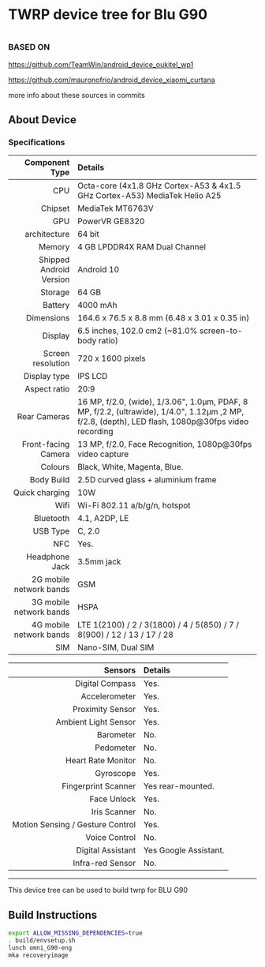 # TWRP device tree for Blu G90
# 

### BASED ON

https://github.com/TeamWin/android_device_oukitel_wp1

https://github.com/mauronofrio/android_device_xiaomi_curtana

more info about these sources in commits

## About Device

### Specifications

Component Type | Details
-------:|:-------------------------
CPU     | Octa-core (4x1.8 GHz Cortex-A53 & 4x1.5 GHz Cortex-A53) MediaTek Helio A25
Chipset | MediaTek MT6763V
GPU     | PowerVR GE8320
architecture | 64 bit
Memory  | 4 GB LPDDR4X RAM Dual Channel
Shipped Android Version | Android 10
Storage | 64 GB
Battery | 4000 mAh
Dimensions | 164.6 x 76.5 x 8.8 mm (6.48 x 3.01 x 0.35 in)
Display | 6.5 inches, 102.0 cm2 (~81.0% screen-to-body ratio)
Screen resolution | 720 x 1600 pixels
Display type | IPS LCD
Aspect ratio | 20:9
Rear Cameras | 16 MP, f/2.0, (wide), 1/3.06", 1.0µm, PDAF, 8 MP, f/2.2, (ultrawide), 1/4.0", 1.12µm ,2 MP, f/2.8, (depth), LED flash, 1080p@30fps video recording
Front-facing Camera | 13 MP, f/2.0, Face Recognition, 1080p@30fps video capture
Colours | Black, White, Magenta, Blue.
Body Build | 2.5D curved glass + aluminium frame
Quick charging | 10W
Wifi | Wi-Fi 802.11 a/b/g/n, hotspot
Bluetooth | 4.1, A2DP, LE
USB Type | C, 2.0
NFC | Yes.
Headphone Jack | 3.5mm jack
2G mobile network bands | GSM
3G mobile network bands | HSPA
4G mobile network bands | LTE 1(2100) / 2 / 3(1800) / 4 / 5(850) / 7 / 8(900) / 12 / 13 / 17 / 28
SIM | Nano-SIM, Dual SIM

Sensors | Details
-------:|:-------------------------
Digital Compass | Yes.
Accelerometer | Yes.
Proximity Sensor | Yes.
Ambient Light Sensor | Yes.
Barometer | No.
Pedometer | No.
Heart Rate Monitor | No.
Gyroscope | Yes.
Fingerprint Scanner | Yes rear-mounted.
Face Unlock | Yes.
Iris Scanner | No.
Motion Sensing / Gesture Control | Yes.
Voice Control | No.
Digital Assistant | Yes Google Assistant.
Infra-red Sensor | No.

---

This device tree can be used to build twrp for BLU G90


## Build Instructions
```sh
export ALLOW_MISSING_DEPENDENCIES=true
. build/envsetup.sh
lunch omni_G90-eng
mka recoveryimage
```